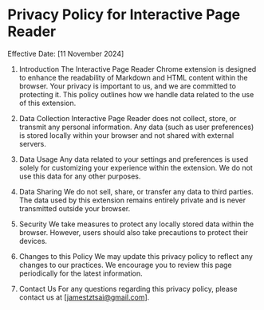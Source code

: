 # Privacy Policy for Interactive Page Reader

Effective Date: [11 November 2024]

1. Introduction
The Interactive Page Reader Chrome extension is designed to enhance the readability of Markdown and HTML content within the browser. Your privacy is important to us, and we are committed to protecting it. This policy outlines how we handle data related to the use of this extension.

1. Data Collection
Interactive Page Reader does not collect, store, or transmit any personal information. Any data (such as user preferences) is stored locally within your browser and not shared with external servers.

1. Data Usage
Any data related to your settings and preferences is used solely for customizing your experience within the extension. We do not use this data for any other purposes.

1. Data Sharing
We do not sell, share, or transfer any data to third parties. The data used by this extension remains entirely private and is never transmitted outside your browser.

1. Security
We take measures to protect any locally stored data within the browser. However, users should also take precautions to protect their devices.

1. Changes to this Policy
We may update this privacy policy to reflect any changes to our practices. We encourage you to review this page periodically for the latest information.

1. Contact Us
For any questions regarding this privacy policy, please contact us at [jamestztsai@gmail.com].
